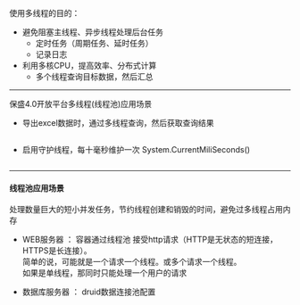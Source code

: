 使用多线程的目的：
- 避免阻塞主线程、异步线程处理后台任务
    - 定时任务（周期任务、延时任务）
    - 记录日志
- 利用多核CPU，提高效率、分布式计算
    - 多个线程查询目标数据，然后汇总
---

保盛4.0开放平台多线程(线程池)应用场景    
- 导出excel数据时，通过多线程查询，然后获取查询结果
```java

```

- 启用守护线程，每十毫秒维护一次 System.CurrentMiliSeconds()
```java

```

---

#### 线程池应用场景
处理数量巨大的短小并发任务，节约线程创建和销毁的时间，避免过多线程占用内存
- WEB服务器 ： 容器通过线程池 接受http请求（HTTP是无状态的短连接，HTTPS是长连接）。    
简单的说，可能就是一个请求一个线程。或多个请求一个线程。    
如果是单线程，那同时只能处理一个用户的请求

- 数据库服务器 ： druid数据连接池配置